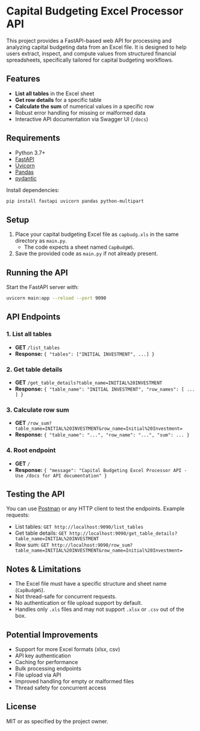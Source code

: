 # Capital Budgeting Excel Processor API

This project provides a FastAPI-based web API for processing and analyzing capital budgeting data from an Excel file. It is designed to help users extract, inspect, and compute values from structured financial spreadsheets, specifically tailored for capital budgeting workflows.

## Features
- **List all tables** in the Excel sheet
- **Get row details** for a specific table
- **Calculate the sum** of numerical values in a specific row
- Robust error handling for missing or malformed data
- Interactive API documentation via Swagger UI (`/docs`)

## Requirements
- Python 3.7+
- [FastAPI](https://fastapi.tiangolo.com/)
- [Uvicorn](https://www.uvicorn.org/)
- [Pandas](https://pandas.pydata.org/)
- [pydantic](https://pydantic-docs.helpmanual.io/)

Install dependencies:
```bash
pip install fastapi uvicorn pandas python-multipart
```

## Setup
1. Place your capital budgeting Excel file as `capbudg.xls` in the same directory as `main.py`.
   - The code expects a sheet named `CapBudgWS`.
2. Save the provided code as `main.py` if not already present.

## Running the API
Start the FastAPI server with:
```bash
uvicorn main:app --reload --port 9090
```

## API Endpoints

### 1. List all tables
- **GET** `/list_tables`
- **Response:** `{ "tables": ["INITIAL INVESTMENT", ...] }`

### 2. Get table details
- **GET** `/get_table_details?table_name=INITIAL%20INVESTMENT`
- **Response:** `{ "table_name": "INITIAL INVESTMENT", "row_names": [ ... ] }`

### 3. Calculate row sum
- **GET** `/row_sum?table_name=INITIAL%20INVESTMENT&row_name=Initial%20Investment=`
- **Response:** `{ "table_name": "...", "row_name": "...", "sum": ... }`

### 4. Root endpoint
- **GET** `/`
- **Response:** `{ "message": "Capital Budgeting Excel Processor API - Use /docs for API documentation" }`

## Testing the API
You can use [Postman](https://www.postman.com/) or any HTTP client to test the endpoints. Example requests:
- List tables: `GET http://localhost:9090/list_tables`
- Get table details: `GET http://localhost:9090/get_table_details?table_name=INITIAL%20INVESTMENT`
- Row sum: `GET http://localhost:9090/row_sum?table_name=INITIAL%20INVESTMENT&row_name=Initial%20Investment=`

## Notes & Limitations
- The Excel file must have a specific structure and sheet name (`CapBudgWS`).
- Not thread-safe for concurrent requests.
- No authentication or file upload support by default.
- Handles only `.xls` files and may not support `.xlsx` or `.csv` out of the box.

## Potential Improvements
- Support for more Excel formats (xlsx, csv)
- API key authentication
- Caching for performance
- Bulk processing endpoints
- File upload via API
- Improved handling for empty or malformed files
- Thread safety for concurrent access

## License
MIT or as specified by the project owner. 